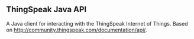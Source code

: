 ThingSpeak Java API
---
A Java client for interacting with the ThingSpeak Internet of Things.  Based
on http://community.thingspeak.com/documentation/api/.

